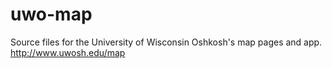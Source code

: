 uwo-map
=======

Source files for the University of Wisconsin Oshkosh's map pages and app. http://www.uwosh.edu/map
